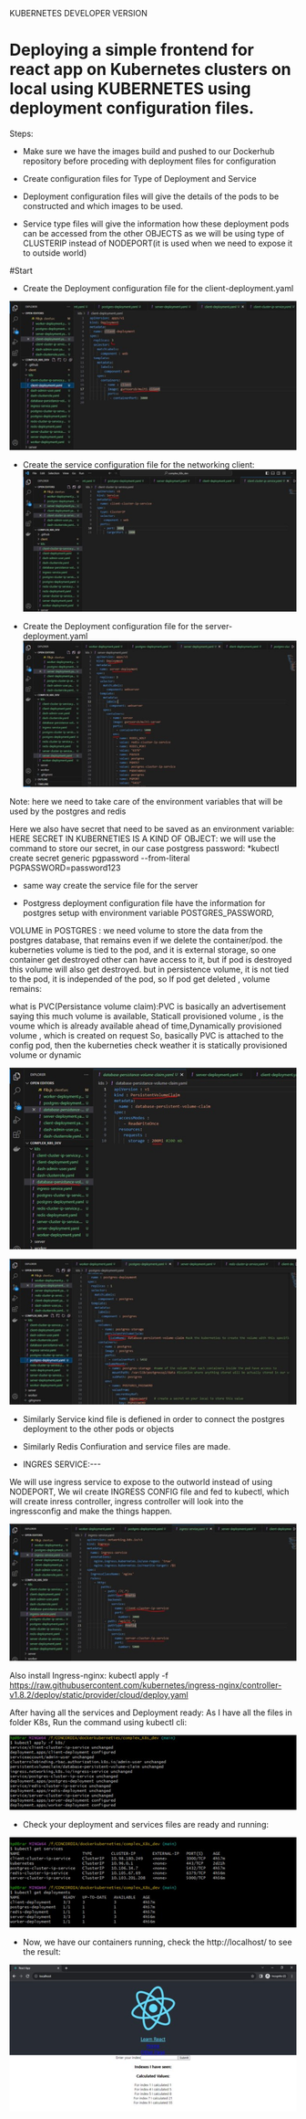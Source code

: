 KUBERNETES DEVELOPER VERSION

# Deploying a simple frontend for react app on Kubernetes clusters on local using KUBERNETES using deployment configuration files.
Steps:
-	Make sure we have the images build and pushed to our Dockerhub repository before proceding with deployment files for configuration

-	Create configuration files for Type of Deployment and Service

-	Deployment configuration files will give the details of the pods to be constructed and which images to be used.

-	Service type files will give the information how these deployment pods can be accessed from the other OBJECTS as we will be using type of CLUSTERIP instead of NODEPORT(it is used when we need to expose it to outside world)


#Start
-	Create the Deployment configuration file for the client-deployment.yaml

![1](images/1.jpg)





-	Create the service configuration file for the networking client:
![2](images/2.jpg)
 

-	Create the Deployment configuration file for the server-deployment.yaml
 ![3](images/3.jpg)


Note: here we need to take care of the environment variables that will be used by the postgres and redis

Here we also have secret that need to be saved as an environment variable:
HERE SECRET IN KUBERNETIES IS A KIND OF OBJECT:
we will use the command to store our secret, in our case postgress password:
*kubectl create secret generic pgpassword --from-literal PGPASSWORD=password123

-	same way create the service file for the server

-	Postgress deployment configuration file have the information for postgres setup  with environment variable POSTGRES_PASSWORD,

VOLUME in POSTGRES : we need volume to store the data from the postgres database, that remains even if we delete the container/pod. the kuberneties volume is tied to the pod, and it is external storage, so one container get destroyed other can have access to it, but if pod is destroyed this volume will also get destroyed. 
but in persistence volume, it is not tied to the pod, it is independed of the pod, so If pod get deleted , volume remains:

what is PVC(Persistance volume claim):PVC is basically an advertisement saying this much volume is available, Staticall provisioned volume , is the voume which is already available ahead of time,Dynamically provisioned volume , which is created on request
So, basically PVC is attached to the config pod, then the kuberneties check weather it is statically   provisioned volume or dynamic

![4](images/4.jpg)

![5](images/5.jpg)

 

-	Similarly Service kind file is defiened in order to connect the postgres deployment to the other pods or objects

-	Similarly Redis Confiuration and service files are made.

-	INGRES SERVICE:---

We will use ingress service to expose to the outworld instead of using NODEPORT, We wil create INGRESS CONFIG file and fed to kubectl, which will create inress controller, ingress controller will look into the ingressconfig and make the things happen.

![6](images/6.jpg)
 

Also install Ingress-nginx:
kubectl apply -f https://raw.githubusercontent.com/kubernetes/ingress-nginx/controller-v1.8.2/deploy/static/provider/cloud/deploy.yaml


After having all the services and Deployment ready:
As I have all the files in folder K8s, Run the command using kubectl cli:

![7](images/7.jpg)

 

-	Check your deployment and services files are ready and running:
 
![8](images/8.jpg)


-	Now, we have our containers running, check the http://localhost/ to see the result:
 
![9](images/9.jpg)

